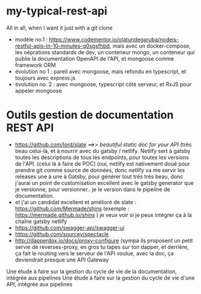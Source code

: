 # my-typical-rest-api
All in all, when I want it just with a git clone


* modèle no.1 : https://www.codementor.io/olatundegaruba/nodejs-restful-apis-in-10-minutes-q0sgsfhbd, mais avec un docker-compose, les oéprations standards de dev, un conteneur mongo, un conteneur qui publie la documentation OpenAPI de l'API, et mongoose comme framework ORM
* évolution no 1 : pareil avec mongoose, mais refondu en typescript, et toujours avec express.js
* évolution no. 2 : avec mongoose, typescript côté serveur, et RxJS pour appeler mongoose



# Outils gestion de documentation REST API

* https://github.com/lord/slate ==>> _beautiful static doc for your API_ (très beau celui-là, et à nourrir avec du gatsby / netlify. Netlify sert à gatsby toutes les descriptions de tous les endpoints, pour toutes les versions de l'API. (celui là à faire de POC) (oui, netlify est nativement doué pour prendre git comme source de données, donc netlify va me servir les releases une à une à Gatsby, pour générer tout très très beau, donc j'aurai un point de customisation excellent avec le gatsby generator que je versionne, pour versionner.. je le version dans le pipeline de documentation.
* et j'ai un candidat excellent et amélioré de slate :  https://github.com/Mermade/shins  (exemple : https://mermade.github.io/shins ) je veux voir si je peux intégrer ça à la chaîne gatsby netlify 
* https://github.com/swagger-api/swagger-ui
* https://github.com/sourcey/spectacle
* http://dapperdox.io/docs/proxy-configure (sympa ils proposent un petit servie de reverses-proxy, en gros tu tapes sur ton dapper, et derrière, ça fait le rouiting vers le serveur de l'API voulue, avec la doc, ça deviendrait presque une API Gateway

Une étude à faire sur la gestion du cycle de vie de la documentation, intégrée aux pipelines
Une étude à faire sur la gestion du cycle de vie d'une API, intégrée aux pipelines
